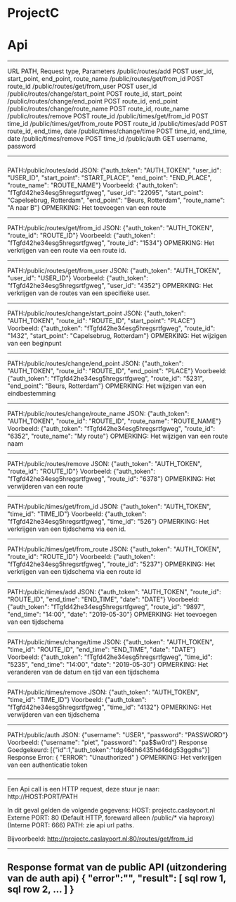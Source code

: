 # ProjectC

# Api

----------------------

URL PATH,                          Request type,       Parameters
/public/routes/add                 POST                user_id, start_point, end_point, route_name
/public/routes/get/from_id         POST                route_id
/public/routes/get/from_user       POST                user_id
/public/routes/change/start_point  POST                route_id, start_point
/public/routes/change/end_point    POST                route_id, end_point
/public/routes/change/route_name   POST                route_id, route_name
/public/routes/remove              POST                route_id
/public/times/get/from_id          POST                time_id
/public/times/get/from_route       POST                route_id
/public/times/add                  POST                route_id, end_time, date
/public/times/change/time          POST                time_id, end_time, date
/public/times/remove               POST                time_id
/public/auth                       GET                 username, password

----------------------
###
PATH:/public/routes/add
JSON: {"auth_token": "AUTH_TOKEN", "user_id": "USER_ID", "start_point": "START_PLACE", "end_point": "END_PLACE", "route_name": "ROUTE_NAME"}
Voorbeeld: {"auth_token": "fTgfd42he34esg5hregsrtfgweg", "user_id": "22095", "start_point": "Capelsebrug, Rotterdam", "end_point": "Beurs, Rotterdam", "route_name": "A naar B"}
OPMERKING: Het toevoegen van een route
*****
PATH:/public/routes/get/from_id
JSON: {"auth_token": "AUTH_TOKEN", "route_id": "ROUTE_ID"}
Voorbeeld: {"auth_token": "fTgfd42he34esg5hregsrtfgweg", "route_id": "1534"}
OPMERKING: Het verkrijgen van een route via een route id.
*****
PATH:/public/routes/get/from_user
JSON: {"auth_token": "AUTH_TOKEN", "user_id": "USER_ID"}
Voorbeeld: {"auth_token": "fTgfd42he34esg5hregsrtfgweg", "user_id": "4352"}
OPMERKING: Het verkrijgen van de routes van een specifieke user.
*****
PATH:/public/routes/change/start_point
JSON: {"auth_token": "AUTH_TOKEN", "route_id": "ROUTE_ID", "start_point": "PLACE"}
Voorbeeld: {"auth_token": "fTgfd42he34esg5hregsrtfgweg", "route_id": "1432", "start_point": "Capelsebrug, Rotterdam"}
OPMERKING: Het wijzigen van een beginpunt
*****
PATH:/public/routes/change/end_point
JSON: {"auth_token": "AUTH_TOKEN", "route_id": "ROUTE_ID", "end_point": "PLACE"}
Voorbeeld: {"auth_token": "fTgfd42he34esg5hregsrtfgweg", "route_id": "5231", "end_point": "Beurs, Rotterdam"}
OPMERKING: Het wijzigen van een eindbestemming
*****
PATH:/public/routes/change/route_name
JSON: {"auth_token": "AUTH_TOKEN", "route_id": "ROUTE_ID", "route_name": "ROUTE_NAME"}
Voorbeeld: {"auth_token": "fTgfd42he34esg5hregsrtfgweg", "route_id": "6352", "route_name": "My route"}
OPMERKING: Het wijzigen van een route naam
*****
PATH:/public/routes/remove
JSON: {"auth_token": "AUTH_TOKEN", "route_id": "ROUTE_ID"}
Voorbeeld: {"auth_token": "fTgfd42he34esg5hregsrtfgweg", "route_id": "6378"}
OPMERKING: Het verwijderen van een route
*****
PATH:/public/times/get/from_id
JSON: {"auth_token": "AUTH_TOKEN", "time_id": "TIME_ID"}
Voorbeeld: {"auth_token": "fTgfd42he34esg5hregsrtfgweg", "time_id": "526"}
OPMERKING: Het verkrijgen van een tijdschema via een id.
*****
PATH:/public/times/get/from_route
JSON: {"auth_token": "AUTH_TOKEN", "route_id": "ROUTE_ID"}
Voorbeeld: {"auth_token": "fTgfd42he34esg5hregsrtfgweg", "route_id": "5237"}
OPMERKING: Het verkrijgen van een tijdschema via een route id
*****
PATH:/public/times/add
JSON: {"auth_token": "AUTH_TOKEN", "route_id": "ROUTE_ID", "end_time": "END_TIME", "date": "DATE"}
Voorbeeld: {"auth_token": "fTgfd42he34esg5hregsrtfgweg", "route_id": "9897", "end_time": "14:00", "date": "2019-05-30"}
OPMERKING: Het toevoegen van een tijdschema
*****
PATH:/public/times/change/time
JSON: {"auth_token": "AUTH_TOKEN", "time_id": "ROUTE_ID", "end_time": "END_TIME", "date": "DATE"}
Voorbeeld: {"auth_token": "fTgfd42he34esg5hregsrtfgweg", "time_id": "5235", "end_time": "14:00", "date": "2019-05-30"}
OPMERKING: Het veranderen van de datum en tijd van een tijdschema
*****
PATH:/public/times/remove
JSON: {"auth_token": "AUTH_TOKEN", "time_id": "TIME_ID"}
Voorbeeld: {"auth_token": "fTgfd42he34esg5hregsrtfgweg", "time_id": "4132"}
OPMERKING: Het verwijderen van een tijdschema
*****
PATH:/public/auth
JSON: {"username": "USER", "password": "PASSWORD"}
Voorbeeld: {"username": "piet", "password": "pa$$w0rd"}
Response Goedgekeurd: [{"id":1,"auth_token":"tdg46dh6435hd46dg53ggdhs"}]
Response Error: { "ERROR": "Unauthorized" }
OPMERKING: Het verkrijgen van een authenticatie token
###
----------------------

Een Api call is een HTTP request, deze stuur je naar:
http://HOST:PORT/PATH

In dit geval gelden de volgende gegevens:
HOST: projectc.caslayoort.nl
Externe PORT: 80 (Default HTTP, foreward alleen /public/* via haproxy)
(Interne PORT: 666)
PATH: zie api url paths.

Bijvoorbeeld:
http://projectc.caslayoort.nl:80/routes/get/from_id

----------------------

Response format van de public API (uitzondering van de auth api)
{
    "error":"",
    "result": [
        sql row 1,
        sql row 2,
        ...
    ]
}
----------------------
